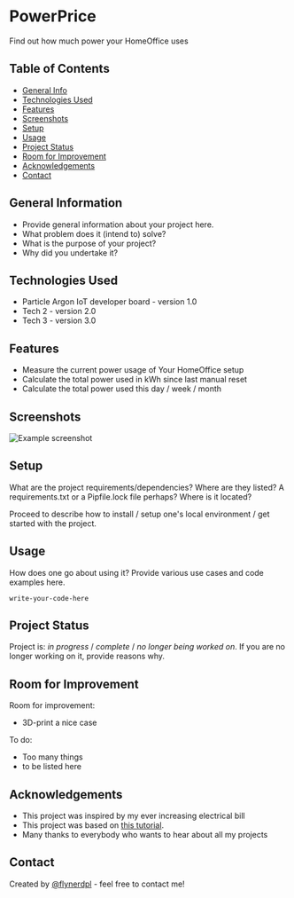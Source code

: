 # PowerPrice
Find out how much power your HomeOffice uses
<!-- > Live demo [_here_](https://www.example.com). --><!-- If you have the project hosted somewhere, include the link here. -->

## Table of Contents
* [General Info](#general-information)
* [Technologies Used](#technologies-used)
* [Features](#features)
* [Screenshots](#screenshots)
* [Setup](#setup)
* [Usage](#usage)
* [Project Status](#project-status)
* [Room for Improvement](#room-for-improvement)
* [Acknowledgements](#acknowledgements)
* [Contact](#contact)
<!-- * [License](#license) -->


## General Information
- Provide general information about your project here.
- What problem does it (intend to) solve?
- What is the purpose of your project?
- Why did you undertake it?
<!-- You don't have to answer all the questions - just the ones relevant to your project. -->


## Technologies Used
- Particle Argon IoT developer board - version 1.0
- Tech 2 - version 2.0
- Tech 3 - version 3.0


## Features
- Measure the current power usage of Your HomeOffice setup
- Calculate the total power used in kWh since last manual reset
- Calculate the total power used this day / week / month


## Screenshots
![Example screenshot](./img/screenshot.png)
<!-- If you have screenshots you'd like to share, include them here. -->

## Setup
What are the project requirements/dependencies? Where are they listed? A requirements.txt or a Pipfile.lock file perhaps? Where is it located?

Proceed to describe how to install / setup one's local environment / get started with the project.


## Usage
How does one go about using it?
Provide various use cases and code examples here.

`write-your-code-here`


## Project Status
Project is: _in progress_ / _complete_ / _no longer being worked on_. If you are no longer working on it, provide reasons why.
<!--      -->

## Room for Improvement
Room for improvement:
- 3D-print a nice case

To do:
- Too many things
- to be listed here


## Acknowledgements
- This project was inspired by my ever increasing electrical bill
- This project was based on [this tutorial](https://www.example.com).
- Many thanks to everybody who wants to hear about all my projects


## Contact
Created by [@flynerdpl](https://www.flynerd.pl/) - feel free to contact me!


<!-- Optional -->
<!-- ## License -->
<!-- This project is open source and available under the [... License](). -->

<!-- You don't have to include all sections - just the one's relevant to your project -->

